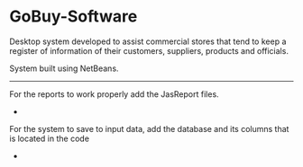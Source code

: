 # GoBuy-Software
Desktop system developed to assist commercial stores that tend to keep a register of information of their customers, suppliers, products and officials.

System built using NetBeans. 


------
For the reports to work properly add the JasReport files. 

-
For the system to save to input data, add the database and its columns  that is located in the code

-
